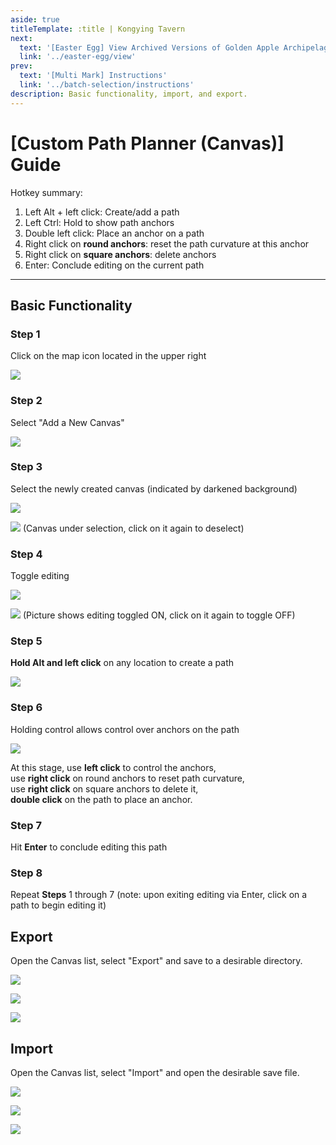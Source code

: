 ```yaml
---
aside: true
titleTemplate: :title | Kongying Tavern
next:
  text: '[Easter Egg] View Archived Versions of Golden Apple Archipelago'
  link: '../easter-egg/view'
prev:
  text: '[Multi Mark] Instructions'
  link: '../batch-selection/instructions'
description: Basic functionality, import, and export.
---
```


[文：【画板】路线功能教程]: # 'https://support.qq.com/products/321980/faqs/121965'

# [Custom Path Planner (Canvas)] Guide

Hotkey summary:

1. Left Alt + left click: Create/add a path
2. Left Ctrl: Hold to show path anchors
3. Double left click: Place an anchor on a path
4. Right click on **round anchors**: reset the path curvature at this anchor
5. Right click on **square anchors**: delete anchors
6. Enter: Conclude editing on the current path

---

## Basic Functionality

### **Step** 1

Click on the map icon located in the upper right

![](/imgs/en/manual/canvas/1.png)

### **Step** 2

Select "Add a New Canvas"

![](/imgs/en/manual/canvas/2.png)

### **Step** 3

Select the newly created canvas (indicated by darkened background)

![](/imgs/en/manual/canvas/3.png)

![](/imgs/en/manual/canvas/4.png)
(Canvas under selection, click on it again to deselect)

### **Step** 4

Toggle editing

![](/imgs/en/manual/canvas/5.png)

![](/imgs/en/manual/canvas/6.png)
(Picture shows editing toggled ON, click on it again to toggle OFF)

### **Step** 5

**Hold Alt and left click** on any location to create a path

![](/imgs/en/manual/canvas/7.png)

### **Step** 6

Holding control allows control over anchors on the path

![](/imgs/en/manual/canvas/9.png)

At this stage, use **left click** to control the anchors,  
use **right click** on round anchors to reset path curvature,  
use **right click** on square anchors to delete it,  
**double click** on the path to place an anchor.

### **Step** 7

Hit **Enter** to conclude editing this path

### **Step** 8

Repeat **Steps** 1 through 7 (note: upon exiting editing via Enter, click on a path to begin editing it)

## Export

Open the Canvas list, select "Export" and save to a desirable directory.

![](/imgs/en/manual/canvas/10.png)

![](/imgs/en/manual/canvas/11.png)

![](/imgs/en/manual/canvas/12.png)

## Import

Open the Canvas list, select "Import" and open the desirable save file.

![](/imgs/en/manual/canvas/13.png)

![](/imgs/en/manual/canvas/14.png)

![](/imgs/en/manual/canvas/15.png)
